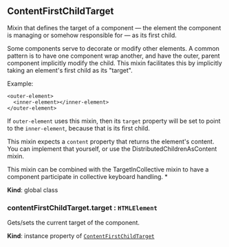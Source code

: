 <a name="ContentFirstChildTarget"></a>
## ContentFirstChildTarget
Mixin that defines the target of a component — the element the component is
managing or somehow responsible for — as its first child.

Some components serve to decorate or modify other elements. A common
pattern is to have one component wrap another, and have the outer, parent
component implicitly modify the child. This mixin facilitates this by
implicitly taking an element's first child as its "target".

Example:

    <outer-element>
      <inner-element></inner-element>
    </outer-element>

If `outer-element` uses this mixin, then its `target` property will be
set to point to the `inner-element`, because that is its first child.

This mixin expects a `content` property that returns the element's content.
You can implement that yourself, or use the DistributedChildrenAsContent
mixin.

This mixin can be combined with the TargetInCollective mixin to have a
component participate in collective keyboard handling. *

**Kind**: global class  
<a name="ContentFirstChildTarget+target"></a>
### contentFirstChildTarget.target : <code>HTMLElement</code>
Gets/sets the current target of the component.

**Kind**: instance property of <code>[ContentFirstChildTarget](#ContentFirstChildTarget)</code>  
